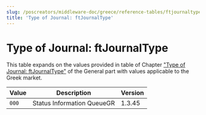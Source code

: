 ```yaml
---
slug: /poscreators/middleware-doc/greece/reference-tables/ftjournaltype
title: 'Type of Journal: ftJournalType'
---
```


# Type of Journal: ftJournalType

This table expands on the values provided in table of Chapter ["Type of Journal: ftJournalType"](../../general/reference-tables/reference-tables.md#c-type-of-journal-ftjournaltype-129) of the General part with values applicable to the Greek market<span id="t-type-of-journal-ftjournaltype-190">.</span>

| **Value**            | **Description**                | **Version** |
|----------------------|--------------------------------|-------------|
| `000` | Status Information QueueGR |  1.3.45 |

